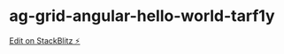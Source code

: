 # ag-grid-angular-hello-world-tarf1y

[Edit on StackBlitz ⚡️](https://stackblitz.com/edit/ag-grid-angular-hello-world-ncxoyd)